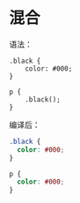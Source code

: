 # 混合

语法：

```less
.black {
    color: #000;
}

p {
    .black();
}
```

编译后：

```css
.black {
  color: #000;
}

p {
  color: #000;
}
```

